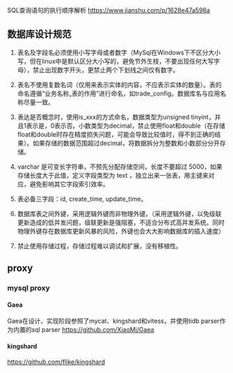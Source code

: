 SQL查询语句的执行顺序解析
https://www.jianshu.com/p/1628e47a598a

## 数据库设计规范
1. 表名及字段名必须使用小写字母或者数字（MySql在Windows下不区分大小写，但在linux中是默认区分大小写的，避免节外生枝，不要出现任何大写字母），禁止出现数字开头，更禁止两个下划线之间仅有数字。

2. 表名不使用复数名词（仅用来表示实体的内容，不应表示实体的数量）。表的命名遵循“业务名称_表的作用”进行命名，如trade_config。数据库名与应用名称尽量一致。

3. 表达是否概念时，使用is_xxx的方式命名，数据类型为unsigned tinyint，并且1表示是，0表示否。小数类型为decimal，禁止使用float和double（在存储float和double时存在精度损失问题，可能会导致比较值时，得不到正确的结果）。如果存储的数据范围超过decimal，将数据拆分为整数和小数部分分开存储。

4. varchar 是可变长字符串，不预先分配存储空间，长度不要超过 5000，如果存储长度大于此值，定义字段类型为 text ，独立出来一张表，用主键来对应，避免影响其它字段索引效率。

5. 表必备三字段：id, create_time, update_time。

6. 数据库表之间外键，采用逻辑外键而非物理外键。（采用逻辑外键，以免级联更新造成的低并发问题，级联更新是强阻塞，不适合分布式高并发系统。同时物理外键存在数据库更新风暴的风险，外键也会大大影响数据库的插入速度）

7. 禁止使用存储过程，存储过程难以调试和扩展，没有移植性。


## proxy

### mysql proxy

#### Gaea
Gaea在设计、实现阶段参照了mycat、kingshard和vitess，并使用tidb parser作为内置的sql parser
https://github.com/XiaoMi/Gaea

#### kingshard
https://github.com/flike/kingshard